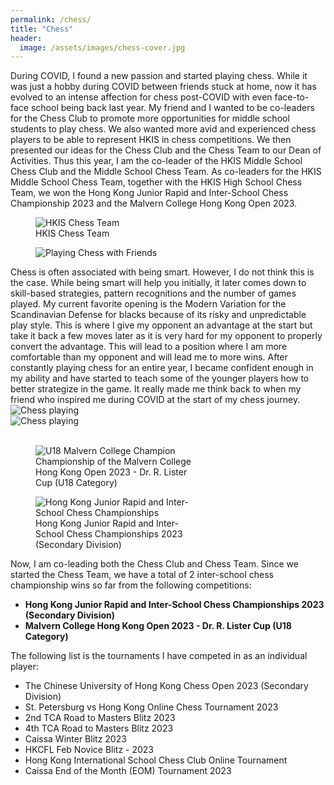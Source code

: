 ```yaml
---
permalink: /chess/
title: "Chess"
header:
  image: /assets/images/chess-cover.jpg
---
```


During COVID, I found a new passion and started playing chess. While it was just a hobby during COVID between friends stuck at home, now it has evolved to an intense affection for chess post-COVID with even face-to-face school being back last year. My friend and I wanted to be co-leaders for the Chess Club to promote more opportunities for middle school students to play chess. We also wanted more avid and experienced chess players to be able to represent HKIS in chess competitions. We then presented our ideas for the Chess Club and the Chess Team to our Dean of Activities. Thus this year, I am the co-leader of the HKIS Middle School Chess Club and the Middle School Chess Team.  As co-leaders for the HKIS Middle School Chess Team, together with the HKIS High School Chess Team, we won the Hong Kong Junior Rapid and Inter-School Chess Championship 2023 and the Malvern College Hong Kong Open 2023.

<figure style="width: 100%" class="align-center">
  <img src="{{ site.url }}{{ site.baseurl }}/assets/images/chess-saint-joseph01.jpg" alt="HKIS Chess Team">
  <figcaption>HKIS Chess Team</figcaption>
</figure>

<figure style="width: 50%" class="align-right">
  <img src="{{ site.url }}{{ site.baseurl }}/assets/images/chess-w-jamison.jpg" alt="Playing Chess with Friends">
</figure>
Chess is often associated with being smart. However, I do not think this is the case. While being smart will help you initially, it later comes down to skill-based strategies, pattern recognitions and the number of games played. My current favorite opening is the Modern Variation for the Scandinavian Defense for blacks because of its risky and unpredictable play style. This is where I give my opponent an advantage at the start but take it back a few moves later as it is very hard for my opponent to properly convert the advantage. This will lead to a position where I am more comfortable than my opponent and will lead me to more wins. After constantly playing chess for an entire year, I became confident enough in my ability and have started to teach some of the younger players how to better strategize in the game. It really made me think back to when my friend who inspired me during COVID at the start of my chess journey.

<div class="row">
  <div class="column" style="width: 50%;">
    <img src="{{ site.url }}{{ site.baseurl }}/assets/images/chess001.jpg" alt="Chess playing">
  </div>
  <div class="column" style="width: 50%;">
    <img src="{{ site.url }}{{ site.baseurl }}/assets/images/chess002.jpg" alt="Chess playing">
  </div>
</div>
<br />

<figure style="width: 50%" class="align-right">
  <img src="{{ site.url }}{{ site.baseurl }}/assets/images/chess-malvern.jpg" alt="U18 Malvern College Champion">
  <figcaption>Championship of the Malvern College Hong Kong Open 2023 - Dr. R. Lister Cup (U18 Category)</figcaption>
</figure>

<figure style="width: 50%" class="align-right">
  <img src="{{ site.url }}{{ site.baseurl }}/assets/images/chess-saint-joseph02.jpg" alt="Hong Kong Junior Rapid and Inter-School Chess Championships">
  <figcaption>Hong Kong Junior Rapid and Inter-School Chess Championships 2023 (Secondary Division)</figcaption>
</figure>

Now, I am co-leading both the Chess Club and Chess Team. Since we started the Chess Team, we have a total of 2 inter-school chess championship wins so far from the following competitions:

* **Hong Kong Junior Rapid and Inter-School Chess Championships 2023 (Secondary Division)**
* **Malvern College Hong Kong Open 2023 - Dr. R. Lister Cup (U18 Category)**

The following list is the tournaments I have competed in as an individual player:

* The Chinese University of Hong Kong Chess Open 2023 (Secondary Division)
* St. Petersburg vs Hong Kong Online Chess Tournament 2023
* 2nd TCA Road to Masters Blitz 2023
* 4th TCA Road to Masters Blitz 2023
* Caissa Winter Blitz 2023
* HKCFL Feb Novice Blitz - 2023
* Hong Kong International School Chess Club Online Tournament
* Caissa End of the Month (EOM) Tournament 2023
